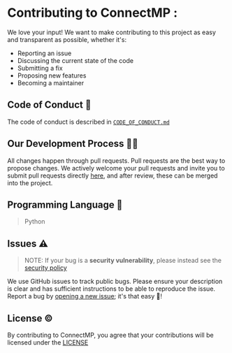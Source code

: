 # Contributing to ConnectMP :

We love your input! We want to make contributing to this project as easy and transparent as possible, whether it's:
- Reporting an issue
- Discussing the current state of the code
- Submitting a fix
- Proposing new features
- Becoming a maintainer

## Code of Conduct 🎫
The code of conduct is described in [`CODE_OF_CONDUCT.md`](CODE_OF_CONDUCT.md)

## Our Development Process 🐱‍💻
All changes happen through pull requests. Pull requests are the best way to propose changes. 
We actively welcome your pull requests and invite you to submit pull requests directly [here](https://github.com/AidenEllis/ConnectMP/pulls), 
and after review, these can be merged into the project.

## Programming Language 🎊
> Python

## Issues ⚠
> NOTE: If your bug is a **security vulnerability**, please instead see the [security policy](https://github.com/AidenEllis/Cligo/security/policy)

We use GitHub issues to track public bugs. Please ensure your description is
clear and has sufficient instructions to be able to reproduce the issue. Report a bug by <a href="https://github.com/AidenEllis/ConnectMP/issues">opening a new issue</a>; it's that easy 🎊!

## License ©
By contributing to ConnectMP, you agree that your contributions will be licensed
under the [LICENSE](LICENSE.md)
